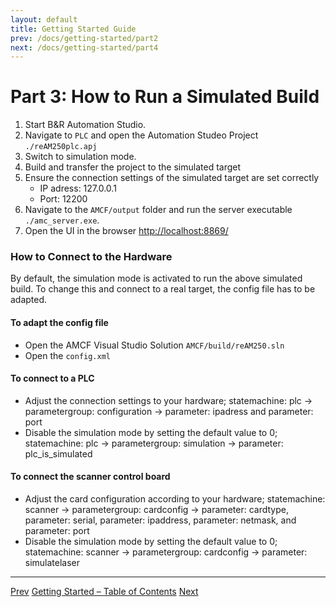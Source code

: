 ```yaml
---
layout: default
title: Getting Started Guide
prev: /docs/getting-started/part2
next: /docs/getting-started/part4
---
```


# Part 3: How to Run a Simulated Build

1. Start B&R Automation Studio.
2. Navigate to `PLC` and open the Automation Studeo Project `./reAM250plc.apj`
3. Switch to simulation mode.
4. Build and transfer the project to the simulated target
5. Ensure the connection settings of the simulated target are set correctly
	- IP adress: 127.0.0.1 
	- Port: 12200
6. Navigate to the `AMCF/output` folder and run the server executable `./amc_server.exe`.
7. Open the UI in the browser [http://localhost:8869/](http://localhost:8869/)

### How to Connect to the Hardware

By default, the simulation mode is activated to run the above simulated build.
To change this and connect to a real target, the config file has to be adapted. 

#### To adapt the config file
- Open the AMCF Visual Studio Solution `AMCF/build/reAM250.sln`
- Open the `config.xml`

#### To connect to a PLC 
- Adjust the connection settings to your hardware; statemachine: plc -> parametergroup: configuration -> parameter: ipadress and parameter: port
- Disable the simulation mode by setting the default value to 0; statemachine: plc -> parametergroup: simulation -> parameter: plc_is_simulated

#### To connect the scanner control board
- Adjust the card configuration according to your hardware; statemachine: scanner -> parametergroup: cardconfig -> parameter: cardtype, parameter: serial, parameter: ipaddress, parameter: netmask, and parameter: port
- Disable the simulation mode by setting the default value to 0; statemachine: scanner -> parametergroup: cardconfig -> parameter: simulatelaser


---

<div class="chapter-nav">
  <a href="{{ page.prev | relative_url }}">Prev</a>
  <a href="{{ '/docs/getting-started/' | relative_url }}">Getting Started – Table of Contents</a>
  <a href="{{ page.next | relative_url }}">Next</a>
</div>
